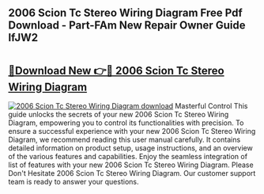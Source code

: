 ## 2006 Scion Tc Stereo Wiring Diagram Free Pdf Download - Part-FAm New Repair Owner Guide lfJW2

# <h2><a href="http://dfprm0v.blite.top/?on=2006+Scion+Tc+Stereo+Wiring+Diagram">🔗Download New 👉🔴 2006 Scion Tc Stereo Wiring Diagram</a></h2>

[![2006 Scion Tc Stereo Wiring Diagram download](https://i.imgur.com/lujVjoI.png)](http://dfprm0v.blite.top/?on=2006+Scion+Tc+Stereo+Wiring+Diagram)
Masterful Control This guide unlocks the secrets of your new 2006 Scion Tc Stereo Wiring Diagram, empowering you to control its functionalities with precision. To ensure a successful experience with your new 2006 Scion Tc Stereo Wiring Diagram, we recommend reading this user manual carefully. It contains detailed information on product setup, usage instructions, and an overview of the various features and capabilities. Enjoy the seamless integration of list of features with your new 2006 Scion Tc Stereo Wiring Diagram. Please Don't Hesitate 2006 Scion Tc Stereo Wiring Diagram. Our customer support team is ready to answer your questions.
